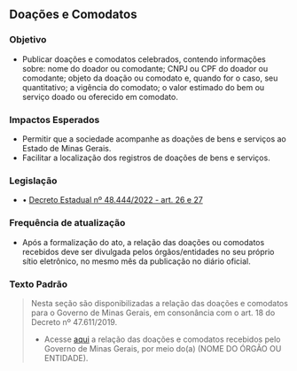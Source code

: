 ## Doações e Comodatos

### Objetivo
- Publicar doações e comodatos celebrados, contendo informações sobre: nome do doador ou comodante; CNPJ ou CPF do doador ou comodante; objeto da doação ou comodato e, quando for o caso, seu quantitativo; a vigência do comodato; o valor estimado do bem ou serviço doado ou oferecido em comodato.

### Impactos Esperados
- Permitir que a sociedade acompanhe as doações de bens e serviços ao Estado de Minas Gerais.
- Facilitar a localização dos registros de doações de bens e serviços.

### Legislação
- •	[Decreto Estadual nº 48.444/2022 - art. 26 e 27](https://www.almg.gov.br/legislacao-mineira/texto/DEC/48444/2022/?cons=1)

### Frequência de atualização
-	Após a formalização do ato, a relação das doações ou comodatos recebidos deve ser divulgada pelos órgãos/entidades no seu próprio sítio eletrônico, no mesmo mês da publicação no diário oficial.

### Texto Padrão

> Nesta seção são disponibilizadas a relação das doações e comodatos para o Governo de Minas Gerais, em consonância com o art. 18 do Decreto nº 47.611/2019. 
> 
> - Acesse [aqui](https://dados.mg.gov.br/dataset/doacoes-comodatos-amigo-estado-mg) a relação das doações e comodatos recebidos pelo Governo de Minas Gerais, por meio do(a) (NOME DO ÓRGÃO OU ENTIDADE). 
>
